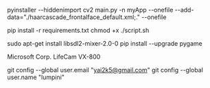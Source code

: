 pyinstaller --hiddenimport cv2 main.py -n myApp --onefile --add-data="./haarcascade_frontalface_default.xml;." --onefile


pip install -r requirements.txt
chmod +x ./script.sh


sudo apt-get install libsdl2-mixer-2.0-0
pip install --upgrade pygame


Microsoft Corp. LifeCam VX-800


  git config --global user.email "yai2k5@gmail.com"
  git config --global user.name "lumpini"
